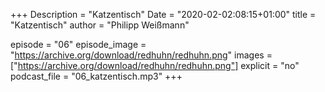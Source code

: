 +++
Description = "Katzentisch"
Date = "2020-02-02:08:15+01:00"
title = "Katzentisch"
author = "Philipp Weißmann"

episode = "06"
episode_image = "https://archive.org/download/redhuhn/redhuhn.png"
images = ["https://archive.org/download/redhuhn/redhuhn.png"]
explicit = "no"
podcast_file = "06_katzentisch.mp3"
+++